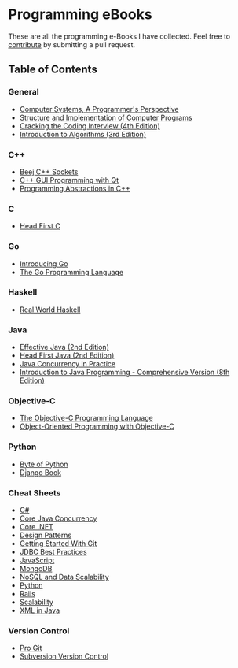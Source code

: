 # Programming eBooks

These are all the programming e-Books I have collected. Feel free to [contribute](https://github.com/andrewpage/programming-ebooks/blob/master/CONTRIBUTING.md) by submitting a pull request.

## Table of Contents
### General

- [Computer Systems, A Programmer's Perspective](https://github.com/andrewpage/programming-ebooks/blob/master/General/Computer%20Systems%20-%20A%20Programmers%20Perspective.pdf)
- [Structure and Implementation of Computer Programs](https://github.com/andrewpage/programming-ebooks/blob/master/General/Structure%20and%20Interpretation%20of%20Computer%20Programs.pdf)
- [Cracking the Coding Interview (4th Edition)](https://github.com/andrewpage/programming-ebooks/blob/master/General/CrackingTheCodingInterview4th.pdf)
- [Introduction to Algorithms (3rd Edition)](https://github.com/andrewpage/programming-ebooks/blob/master/General/Introduction%20to%20Algorithms%20(3rd%20Edition)%20by%20Thomas%20H.%20Cormen%2C%20Charles%20E.%20Leisersion%2C%20Ronald%20L.%20Rivest%2C%20and%20Clifford%20Stein.pdf)

### C++

- [Beej C++ Sockets](https://github.com/andrewpage/programming-ebooks/blob/master/C%2B%2B/Beej%20CPP%20Sockets.pdf)
- [C++ GUI Programming with Qt](https://github.com/andrewpage/programming-ebooks/blob/master/C%2B%2B/CPP%20GUI%20Programming%20With%20QT%203.pdf)
- [Programming Abstractions in C++](https://github.com/andrewpage/programming-ebooks/blob/master/C%2B%2B/ProgrammingAbstractions%20in%20C%2B%2B%20Roberts%20and%20Zelenski.pdf)

### C

- [Head First C](https://github.com/andrewpage/programming-ebooks/blob/master/C/Head%20First%20C.pdf)

### Go
- [Introducing Go](https://github.com/andrewpage/programming-ebooks/blob/master/Go/Introducing%20Go.pdf)
- [The Go Programming Language](https://github.com/andrewpage/programming-ebooks/blob/master/Go/The%20Go%20Programming%20Language.pdf)

### Haskell

- [Real World Haskell](https://github.com/andrewpage/programming-ebooks/blob/master/Haskell/Real%20World%20Haskell.pdf)

### Java

- [Effective Java (2nd Edition)](https://github.com/andrewpage/programming-ebooks/blob/master/Java/Effective%20Java%20(2nd%20Edition).pdf)
- [Head First Java (2nd Edition)](https://github.com/andrewpage/programming-ebooks/blob/master/Java/Head%20First%20Java%2C%202nd%20Edition.pdf)
- [Java Concurrency in Practice](https://github.com/andrewpage/programming-ebooks/blob/master/Java/Java%20Concurrency%20in%20Practice.pdf)
- [Introduction to Java Programming - Comprehensive Version (8th Edition)](https://github.com/andrewpage/programming-ebooks/blob/master/Java/Introduction%20to%20Java%20Programming%20-%20Comprehensive%20Version%20(8th%20Edition)%20by%20Y.%20Daniel%20Liang.pdf)

### Objective-C

- [The Objective-C Programming Language](https://github.com/andrewpage/programming-ebooks/blob/master/Objective-C/TheObjectiveCProgrammingLanguage.pdf)
- [Object-Oriented Programming with Objective-C](https://github.com/andrewpage/programming-ebooks/blob/master/Objective-C/ObjectOrientedProgrammingWithObjectiveC.pdf)

### Python

- [Byte of Python](https://github.com/andrewpage/programming-ebooks/blob/master/Python/ByteOfPython.pdf)
- [Django Book](https://github.com/andrewpage/programming-ebooks/tree/master/Python/DjangoBook)

### Cheat Sheets

- [C#](https://github.com/andrewpage/programming-ebooks/blob/master/Cheat%20Sheets/CSharp.pdf)
- [Core Java Concurrency](https://github.com/andrewpage/programming-ebooks/blob/master/Cheat%20Sheets/CoreJavaConcurrency.pdf)
- [Core .NET](https://github.com/andrewpage/programming-ebooks/blob/master/Cheat%20Sheets/CoreNET.pdf)
- [Design Patterns](https://github.com/andrewpage/programming-ebooks/blob/master/Cheat%20Sheets/DesignPatterns.pdf)
- [Getting Started With Git](https://github.com/andrewpage/programming-ebooks/blob/master/Cheat%20Sheets/GettingStartedWithGit.pdf)
- [JDBC Best Practices](https://github.com/andrewpage/programming-ebooks/blob/master/Cheat%20Sheets/JDBCBestPractices.pdf)
- [JavaScript](https://github.com/andrewpage/programming-ebooks/blob/master/Cheat%20Sheets/JavaScript.pdf)
- [MongoDB](https://github.com/andrewpage/programming-ebooks/blob/master/Cheat%20Sheets/MongoDB.pdf)
- [NoSQL and Data Scalability](https://github.com/andrewpage/programming-ebooks/blob/master/Cheat%20Sheets/NoSQLAndDataScalability.pdf)
- [Python](https://github.com/andrewpage/programming-ebooks/blob/master/Cheat%20Sheets/Python.jpg)
- [Rails](https://github.com/andrewpage/programming-ebooks/blob/master/Cheat%20Sheets/Rails.pdf)
- [Scalability](https://github.com/andrewpage/programming-ebooks/blob/master/Cheat%20Sheets/Scalability.pdf)
- [XML in Java](https://github.com/andrewpage/programming-ebooks/blob/master/Cheat%20Sheets/XMLInJava.pdf)

### Version Control

- [Pro Git](https://github.com/andrewpage/programming-ebooks/blob/master/Version%20Control/ProGit.pdf)
- [Subversion Version Control](https://github.com/andrewpage/programming-ebooks/blob/master/Version%20Control/SubversionVersionControl.pdf)
